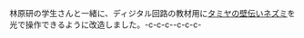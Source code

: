 林原研の学生さんと一緒に、ディジタル回路の教材用に<a href="http://www.tamiya.com/japan/products/70198hugging_mouse/" target="_blank">タミヤの壁伝いネズミ</a>を光で操作できるように改造しました。-c-c-c--c-c-c-
